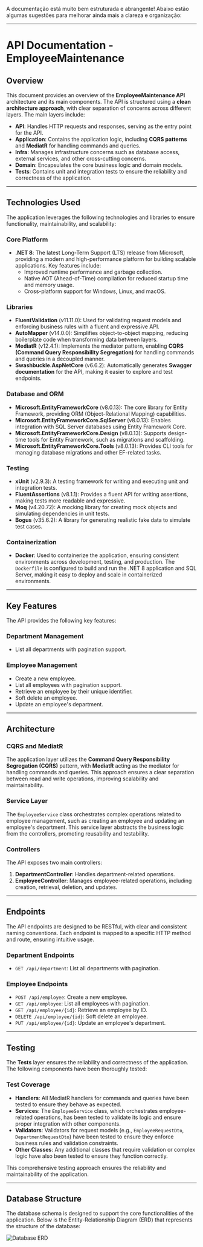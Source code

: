 A documentação está muito bem estruturada e abrangente! Abaixo estão algumas sugestões para melhorar ainda mais a clareza e organização:

---

# API Documentation - EmployeeMaintenance

## Overview

This document provides an overview of the **EmployeeMaintenance API** architecture and its main components. The API is structured using a **clean architecture approach**, with clear separation of concerns across different layers. The main layers include:

- **API**: Handles HTTP requests and responses, serving as the entry point for the API.
- **Application**: Contains the application logic, including **CQRS patterns** and **MediatR** for handling commands and queries.
- **Infra**: Manages infrastructure concerns such as database access, external services, and other cross-cutting concerns.
- **Domain**: Encapsulates the core business logic and domain models.
- **Tests**: Contains unit and integration tests to ensure the reliability and correctness of the application.

---

## Technologies Used

The application leverages the following technologies and libraries to ensure functionality, maintainability, and scalability:

### Core Platform
- **.NET 8**: The latest Long-Term Support (LTS) release from Microsoft, providing a modern and high-performance platform for building scalable applications. Key features include:
  - Improved runtime performance and garbage collection.
  - Native AOT (Ahead-of-Time) compilation for reduced startup time and memory usage.
  - Cross-platform support for Windows, Linux, and macOS.

### Libraries
- **FluentValidation** (v11.11.0): Used for validating request models and enforcing business rules with a fluent and expressive API.
- **AutoMapper** (v14.0.0): Simplifies object-to-object mapping, reducing boilerplate code when transforming data between layers.
- **MediatR** (v12.4.1): Implements the mediator pattern, enabling **CQRS (Command Query Responsibility Segregation)** for handling commands and queries in a decoupled manner.
- **Swashbuckle.AspNetCore** (v6.6.2): Automatically generates **Swagger documentation** for the API, making it easier to explore and test endpoints.

### Database and ORM
- **Microsoft.EntityFrameworkCore** (v8.0.13): The core library for Entity Framework, providing ORM (Object-Relational Mapping) capabilities.
- **Microsoft.EntityFrameworkCore.SqlServer** (v8.0.13): Enables integration with SQL Server databases using Entity Framework Core.
- **Microsoft.EntityFrameworkCore.Design** (v8.0.13): Supports design-time tools for Entity Framework, such as migrations and scaffolding.
- **Microsoft.EntityFrameworkCore.Tools** (v8.0.13): Provides CLI tools for managing database migrations and other EF-related tasks.

### Testing
- **xUnit** (v2.9.3): A testing framework for writing and executing unit and integration tests.
- **FluentAssertions** (v8.1.1): Provides a fluent API for writing assertions, making tests more readable and expressive.
- **Moq** (v4.20.72): A mocking library for creating mock objects and simulating dependencies in unit tests.
- **Bogus** (v35.6.2): A library for generating realistic fake data to simulate test cases.

### Containerization
- **Docker**: Used to containerize the application, ensuring consistent environments across development, testing, and production. The `Dockerfile` is configured to build and run the .NET 8 application and SQL Server, making it easy to deploy and scale in containerized environments.

---

## Key Features

The API provides the following key features:

### Department Management
- List all departments with pagination support.

### Employee Management
- Create a new employee.
- List all employees with pagination support.
- Retrieve an employee by their unique identifier.
- Soft delete an employee.
- Update an employee's department.

---

## Architecture

### CQRS and MediatR
The application layer utilizes the **Command Query Responsibility Segregation (CQRS)** pattern, with **MediatR** acting as the mediator for handling commands and queries. This approach ensures a clear separation between read and write operations, improving scalability and maintainability.

### Service Layer
The `EmployeeService` class orchestrates complex operations related to employee management, such as creating an employee and updating an employee's department. This service layer abstracts the business logic from the controllers, promoting reusability and testability.

### Controllers
The API exposes two main controllers:

1. **DepartmentController**: Handles department-related operations.
2. **EmployeeController**: Manages employee-related operations, including creation, retrieval, deletion, and updates.

---

## Endpoints

The API endpoints are designed to be RESTful, with clear and consistent naming conventions. Each endpoint is mapped to a specific HTTP method and route, ensuring intuitive usage.

### Department Endpoints
- `GET /api/department`: List all departments with pagination.

### Employee Endpoints
- `POST /api/employee`: Create a new employee.
- `GET /api/employee`: List all employees with pagination.
- `GET /api/employee/{id}`: Retrieve an employee by ID.
- `DELETE /api/employee/{id}`: Soft delete an employee.
- `PUT /api/employee/{id}`: Update an employee's department.

---

## Testing

The **Tests** layer ensures the reliability and correctness of the application. The following components have been thoroughly tested:

### Test Coverage
- **Handlers**: All MediatR handlers for commands and queries have been tested to ensure they behave as expected.
- **Services**: The `EmployeeService` class, which orchestrates employee-related operations, has been tested to validate its logic and ensure proper integration with other components.
- **Validators**: Validators for request models (e.g., `EmployeeRequestDto`, `DepartmentRequestDto`) have been tested to ensure they enforce business rules and validation constraints.
- **Other Classes**: Any additional classes that require validation or complex logic have also been tested to ensure they function correctly.

This comprehensive testing approach ensures the reliability and maintainability of the application.

---

## Database Structure

The database schema is designed to support the core functionalities of the application. Below is the Entity-Relationship Diagram (ERD) that represents the structure of the database:

![Database ERD](https://imgur.com/a/UQBM76s)
